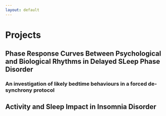 ```yaml
---
layout: default
---
```

# Projects

## Phase Response Curves Between Psychological and Biological Rhythms in Delayed SLeep Phase Disorder
### An investigation of likely bedtime behaviours in a forced de-synchrony protocol

## Activity and Sleep Impact in Insomnia Disorder
